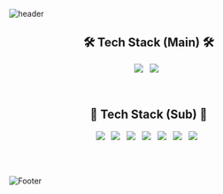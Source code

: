 ![header](https://capsule-render.vercel.app/api?type=Waving&color=088aec&height=150&section=header&text=RaccoonCoder7&fontSize=30&animation=fadeIn&fontAlignY=30)

<h2 align="center"><b>🛠 Tech Stack (Main) 🛠</b></h2>
<p align="center">
<img src="https://img.shields.io/badge/Unity-000000?style=flat-square&logo=Unity&logoColor=white"/> &nbsp
<img src="https://img.shields.io/badge/CSharp-512BD4?style=flat-square&logo=csharp&logoColor=white"/> &nbsp
</p>

<br/>

<h2 align="center"><b>📝 Tech Stack (Sub) 📝</b></h2>
<p align="center">
<img src="https://img.shields.io/badge/Java-007396?style=flat&logo=OpenJDK&logoColor=white"/> &nbsp
<img src="https://img.shields.io/badge/Spring-6DB33F?style=flat&logo=spring&logoColor=white"/> &nbsp
<img src="https://img.shields.io/badge/JavaScript-F7DF1E?style=flat&logo=javascript&logoColor=white"/> &nbsp
<img src="https://img.shields.io/badge/TypeScript-3178C6?style=flat&logo=typescript&logoColor=white"/> &nbsp
<img src="https://img.shields.io/badge/Oracle-F80000?style=flat&logo=oracle&logoColor=white"/> &nbsp
<img src="https://img.shields.io/badge/MySQL-4479A1?style=flat&logo=mysql&logoColor=white"/> &nbsp
<img src="https://img.shields.io/badge/Android-34A853?style=flat&logo=android&logoColor=white"/> &nbsp
</p>

<br/>
<br/>

![Footer](https://capsule-render.vercel.app/api?type=Waving&color=088aec&height=100&section=footer)
